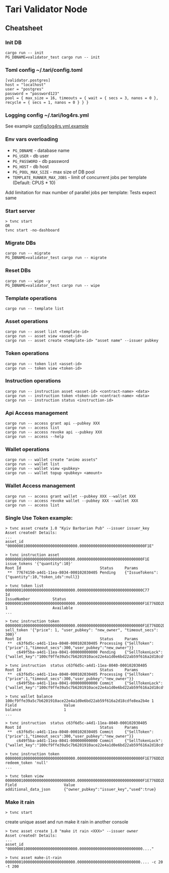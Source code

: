 # Tari Validator Node


## Cheatsheet

### Init DB
```
cargo run -- init
PG_DBNAME=validator_test cargo run -- init
```

### Toml config ~/.tari/config.toml
```
[validator.postgres]
host = "localhost"
user = "postgres"
password = "password123"
pool = { max_size = 16, timeouts = { wait = { secs = 3, nanos = 0 }, recycle = { secs = 1, nanos = 0 } } }
```

### Logging config ~/.tari/log4rs.yml

See example [config/log4rs.yml.example](config/log4rs.yml.example)

### Env vars overloading
- `PG_DBNAME` - database name
- `PG_USER` - db user
- `PG_PASSWORD` - db password
- `PG_HOST` - db host
- `PG_POOL_MAX_SIZE` - max size of DB pool
- `TEMPLATE_RUNNER_MAX_JOBS` - limit of concurrent jobs per template (Default: CPUS * 10)

Add limitation for max number of parallel jobs per template:
Tests expect same

### Start server
```
> tvnc start
OR
tvnc start -no-dashboard
```

### Migrate DBs
```
cargo run -- migrate
PG_DBNAME=validator_test cargo run -- migrate
```

### Reset DBs
```
cargo run -- wipe -y
PG_DBNAME=validator_test cargo run -- wipe
```

### Template operations
```
cargo run -- template list
```

### Asset operations
```
cargo run -- asset list <template-id>
cargo run -- asset view <asset-id>
cargo run -- asset create <template-id> "asset name" --issuer pubkey
```

### Token operations
```
cargo run -- token list <asset-id>
cargo run -- token view <token-id>
```

### Instruction operations
```
cargo run -- instruction asset <asset-id> <contract-name> <data>
cargo run -- instruction token <token-id> <contract-name> <data>
cargo run -- instruction status <instruction-id>
```

### Api Access management
```
cargo run -- access grant api --pubkey XXX
cargo run -- access list
cargo run -- access revoke api --pubkey XXX
cargo run -- access --help
```

### Wallet operations
```
cargo run -- wallet create "animo assets"
cargo run -- wallet list
cargo run -- wallet view <pubkey>
cargo run -- wallet topup <pubkey> <amount>
```

### Wallet Access management
```
cargo run -- access grant wallet --pubkey XXX --wallet XXX
cargo run -- access revoke wallet --pubkey XXX --wallet XXX
cargo run -- access list
```


### Single Use Token example:

```
> tvnc asset create 1.0 "Kyiv Barbarian Pub" --issuer issuer_key
Asset created! Details:
...
asset_id                  "0000000100000000000000000000000.00000000000000000000000000000F1E"

> tvnc instruction asset 0000000100000000000000000000000.00000000000000000000000000000F1E issue_tokens '{"quantity":10}'
Root Id                                   Status     Params
 **  77674150-a4d1-11ea-8034-000102030405 Pending    {"IssueTokens":{"quantity":10,"token_ids":null}}

> tvnc token list 0000000100000000000000000000000.00000000000000000000000000000C77
Id                                                                                               IssueNumber          Status
0000000100000000000000000000000.00000000000000000000000000000F1E776DD2D6A4D111EA8035000102030405 1                    Available
...

> tvnc instruction token 0000000100000000000000000000000.00000000000000000000000000000F1E776DD2D6A4D111EA8035000102030405 sell_token '{"price": 1, "user_pubkey": "new_owner", "timeout_secs": 300}'
Root Id                                   Status     Params
 **  c63f6d5c-a4d1-11ea-8040-000102030405 Processing {"SellToken":{"price":1,"timeout_secs":300,"user_pubkey":"new_owner"}}
     c649f5ba-a4d1-11ea-8041-000000000000 Pending    {"SellTokenLock":{"wallet_key":"100cf9ffe39a5c7b6201910ace22e4a1d0e6bd22ab59f616a2d18cdfe8ea2b4e"}}

> tvnc instruction  status c63f6d5c-a4d1-11ea-8040-000102030405
Root Id                                   Status     Params
 **  c63f6d5c-a4d1-11ea-8040-000102030405 Processing {"SellToken":{"price":1,"timeout_secs":300,"user_pubkey":"new_owner"}}
     c649f5ba-a4d1-11ea-8041-000000000000 Commit     {"SellTokenLock":{"wallet_key":"100cf9ffe39a5c7b6201910ace22e4a1d0e6bd22ab59f616a2d18cdfe8ea2b4e"}}

> tvnc wallet balance 100cf9ffe39a5c7b6201910ace22e4a1d0e6bd22ab59f616a2d18cdfe8ea2b4e 1
Field                     Value
balance                   1
...

> tvnc instruction  status c63f6d5c-a4d1-11ea-8040-000102030405
Root Id                                   Status     Params
 **  c63f6d5c-a4d1-11ea-8040-000102030405 Commit     {"SellToken":{"price":1,"timeout_secs":300,"user_pubkey":"new_owner"}}
     c649f5ba-a4d1-11ea-8041-000000000000 Commit     {"SellTokenLock":{"wallet_key":"100cf9ffe39a5c7b6201910ace22e4a1d0e6bd22ab59f616a2d18cdfe8ea2b4e"}}

> tvnc instruction token 0000000100000000000000000000000.00000000000000000000000000000F1E776DD2D6A4D111EA8035000102030405 redeem_token 'null'
...

> tvnc token view 0000000100000000000000000000000.00000000000000000000000000000F1E776DD2D6A4D111EA8035000102030405
Field                     Value
additional_data_json      {"owner_pubkey":"issuer_key","used":true}

```

### Make it rain

```
> tvnc start
```

create unique asset and run make it rain in another console
```
> tvnc asset create 1.0 "make it rain <XXX>" --issuer owner
Asset created! Details:
...
asset_id                  "0000000100000000000000000000000.0000000000000000000000000000...."

> tvnc asset make-it-rain 0000000100000000000000000000000.0000000000000000000000000000.... -c 20 -t 200
```
